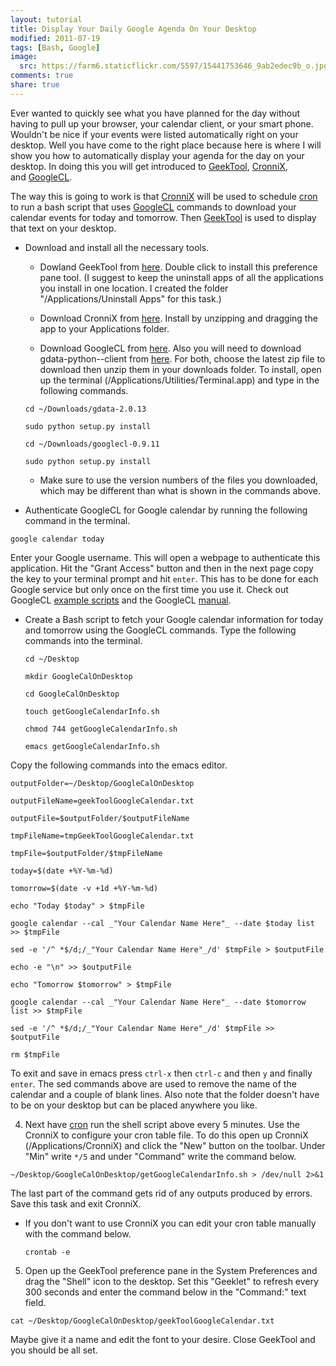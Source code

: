 ```yaml
---
layout: tutorial
title: Display Your Daily Google Agenda On Your Desktop
modified: 2011-07-19
tags: [Bash, Google]
image:
  src: https://farm6.staticflickr.com/5597/15441753646_9ab2edec9b_o.jpg
comments: true
share: true
---
```


Ever wanted to quickly see what you have planned for the day without having to pull up your browser, your calendar client, or your smart phone. Wouldn't be nice if your events were listed automatically right on your desktop. Well you have come to the right place because here is where I will show you how to automatically display your agenda for the day on your desktop. In doing this you will get introduced to [GeekTool](http://projects.tynsoe.org/en/geektool/), [CronniX](http://code.google.com/p/cronnix/), and [GoogleCL](http://code.google.com/p/googlecl/).

<!-- more -->

The way this is going to work is that [CronniX](http://code.google.com/p/cronnix/) will be used to schedule [cron](http://en.wikipedia.org/wiki/Cron) to run a bash script that uses [GoogleCL](http://code.google.com/p/googlecl/) commands to download your calendar events for today and tomorrow. Then [GeekTool](http://projects.tynsoe.org/en/geektool/) is used to display that text on your desktop.

* Download and install all the necessary tools.

    * Dowland GeekTool from [here](http://projects.tynsoe.org/en/geektool/download.php). Double click to install this preference pane tool. (I suggest to keep the uninstall apps of all the applications you install in one location. I created the folder "/Applications/Uninstall Apps" for this task.)


    * Download CronniX from [here](http://www.macupdate.com/app/mac/7486/cronnix). Install by unzipping and dragging the app to your Applications folder.


    * Download GoogleCL from [here](http://code.google.com/p/googlecl/downloads/list). Also you will need to download gdata-python--client from [here](http://code.google.com/p/gdata-python-client/downloads/list). For both, choose the latest zip file to download then unzip them in your downloads folder. To install, open up the terminal (/Applications/Utilities/Terminal.app) and type in the following commands.

  `cd ~/Downloads/gdata-2.0.13`

  `sudo python setup.py install`

  `cd ~/Downloads/googlecl-0.9.11`

  `sudo python setup.py install`


    * Make sure to use the version numbers of the files you downloaded, which may be different than what is shown in the commands above.

* Authenticate GoogleCL for Google calendar by running the following command in the terminal.

`google calendar today`

Enter your Google username. This will open a webpage to authenticate this application. Hit the "Grant Access" button and then in the next page copy the key to your terminal prompt and hit `enter`. This has to be done for each Google service but only once on the first time you use it. Check out GoogleCL [example scripts](http://code.google.com/p/googlecl/wiki/ExampleScripts#list-groups) and the GoogleCL [manual](http://code.google.com/p/googlecl/wiki/Manual).

* Create a Bash script to fetch your Google calendar information for today and tomorrow using the GoogleCL commands. Type the following commands into the terminal.


  `cd ~/Desktop`

  `mkdir GoogleCalOnDesktop`

  `cd GoogleCalOnDesktop`

  `touch getGoogleCalendarInfo.sh`

  `chmod 744 getGoogleCalendarInfo.sh`

  `emacs getGoogleCalendarInfo.sh`


Copy the following commands into the emacs editor.

  `outputFolder=~/Desktop/GoogleCalOnDesktop`

  `outputFileName=geekToolGoogleCalendar.txt`

  `outputFile=$outputFolder/$outputFileName`

  `tmpFileName=tmpGeekToolGoogleCalendar.txt`

  `tmpFile=$outputFolder/$tmpFileName`

  `today=$(date +%Y-%m-%d)`

  `tomorrow=$(date -v +1d +%Y-%m-%d)`

  `echo "Today $today" > $tmpFile`

  `google calendar --cal _"Your Calendar Name Here"_ --date $today list >> $tmpFile`

  `sed -e '/^ *$/d;/_"Your Calendar Name Here"_/d' $tmpFile > $outputFile`

  `echo -e "\n" >> $outputFile`

  `echo "Tomorrow $tomorrow" > $tmpFile`

  `google calendar --cal _"Your Calendar Name Here"_ --date $tomorrow list >> $tmpFile`

  `sed -e '/^ *$/d;/_"Your Calendar Name Here"_/d' $tmpFile >> $outputFile`

  `rm $tmpFile`

To exit and save in emacs press `ctrl-x` then `ctrl-c` and then `y` and finally `enter`. The sed commands above are used to remove the name of the calendar and a couple of blank lines. Also note that the folder doesn't have to be on your desktop but can be placed anywhere you like.

4. Next have [cron](http://en.wikipedia.org/wiki/Cron) run the shell script above every 5 minutes. Use the CronniX to configure your cron table file. To do this open up CronniX (/Applications/CronniX) and click the "New" button on the toolbar. Under "Min" write `*/5` and under "Command" write the command below.

  `~/Desktop/GoogleCalOnDesktop/getGoogleCalendarInfo.sh > /dev/null 2>&1`

The last part of the command gets rid of any outputs produced by errors. Save this task and exit CronniX.

* If you don't want to use CronniX you can edit your cron table manually with the command below.

  `crontab -e`

5. Open up the GeekTool preference pane in the System Preferences and drag the "Shell" icon to the desktop. Set this "Geeklet" to refresh every 300 seconds and enter the command below in the "Command:" text field.

  `cat ~/Desktop/GoogleCalOnDesktop/geekToolGoogleCalendar.txt`

Maybe give it a name and edit the font to your desire. Close GeekTool and you should be all set.
